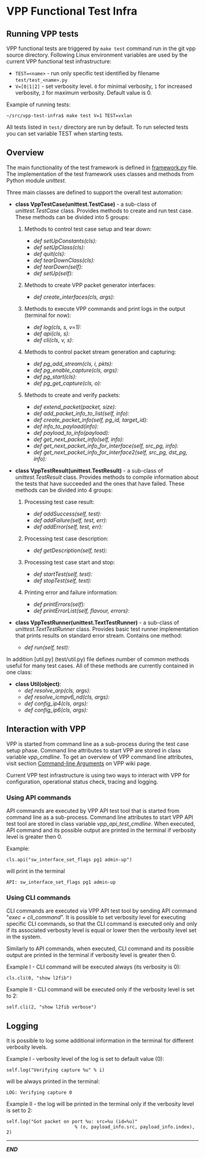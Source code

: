 # VPP Functional Test Infra

## Running VPP tests
VPP functional tests are triggered by `make test` command run in the git vpp source directory. Following Linux environment variables are used by the current VPP functional test infrastructure:

- `TEST=<name>` - run only specific test identified by filename `test/test_<name>.py`
-  `V=[0|1|2]` - set verbosity level. `0` for minimal verbosity, `1` for increased verbosity, `2` for maximum verbosity. Default value is 0.

Example of running tests:

```
~/src/vpp-test-infra$ make test V=1 TEST=vxlan
```

All tests listed in `test/` directory are run by default. To run selected tests you can set variable TEST when starting tests.

## Overview
The main functionality of the test framework is defined in [framework.py](test/framework.py) file. The implementation of the test framework uses classes and methods from Python module *unittest*.

Three main classes are defined to support the overall test automation:

* **class VppTestCase(unittest.TestCase)** - a sub-class of *unittest.TestCase* class. Provides methods to create and run test case. These methods can be divided into 5 groups:
    1. Methods to control test case setup and tear down:
        * *def setUpConstants(cls):*
        * *def setUpClass(cls):*
        * *def quit(cls):*
        * *def tearDownClass(cls):*
        * *def tearDown(self):*
        * *def setUp(self):*

    2. Methods to create VPP packet generator interfaces:
        * *def create_interfaces(cls, args):*

    3. Methods to execute VPP commands and print logs in the output (terminal for now):
        * *def log(cls, s, v=1):*
        * *def api(cls, s):*
        * *def cli(cls, v, s):*

    4. Methods to control packet stream generation and capturing:
        * *def pg_add_stream(cls, i, pkts):*
        * *def pg_enable_capture(cls, args):*
        * *def pg_start(cls):*
        * *def pg_get_capture(cls, o):*

    5. Methods to create and verify packets:
        * *def extend_packet(packet, size):*
        * *def add_packet_info_to_list(self, info):*
        * *def create_packet_info(self, pg_id, target_id):*
        * *def info_to_payload(info):*
        * *def payload_to_info(payload):*
        * *def get_next_packet_info(self, info):*
        * *def get_next_packet_info_for_interface(self, src_pg, info):*
        * *def get_next_packet_info_for_interface2(self, src_pg, dst_pg, info):*

* **class VppTestResult(unittest.TestResult)** - a sub-class of *unittest.TestResult* class. Provides methods to compile information about the tests that have succeeded and the ones that have failed. These methods can be divided into 4 groups:
    1. Processing test case result:
        * *def addSuccess(self, test):*
        * *def addFailure(self, test, err):*
        * *def addError(self, test, err):*

    2. Processing test case description:
        * *def getDescription(self, test):*

    3. Processing test case start and stop:
        * *def startTest(self, test):*
        * *def stopTest(self, test):*

    4. Printing error and failure information:
        * *def printErrors(self):*
        * *def printErrorList(self, flavour, errors):*

* **class VppTestRunner(unittest.TextTestRunner)** - a sub-class of *unittest.TextTestRunner* class. Provides basic test runner implementation that prints results on standard error stream. Contains one method:
    * *def run(self, test):*

In addition [util.py] (test/util.py) file defines number of common methods useful for many test cases. All of these methods are currently contained in one class:

* **class Util(object)**:
    * *def resolve_arp(cls, args):*
    * *def resolve_icmpv6_nd(cls, args):*
    * *def config_ip4(cls, args):*
    * *def config_ip6(cls, args):*

## Interaction with VPP
VPP is started from command line as a sub-process during the test case setup phase. Command line attributes to start VPP are stored in class variable *vpp_cmdline*.
To get an overview of VPP command line attributes, visit section [Command-line Arguments](https://wiki.fd.io/view/VPP/Command-line_Arguments) on VPP wiki page.

Current VPP test infrastructure is using two ways to interact with VPP for configuration, operational status check, tracing and logging.

### Using API commands
API commands are executed by VPP API test tool that is started from command line as a sub-process. Command line attributes to start VPP API test tool are stored in class variable *vpp_api_test_cmdline*.
When executed, API command and its possible output are printed in the terminal if verbosity level is greater then 0.

Example:

```
cls.api("sw_interface_set_flags pg1 admin-up")
```

will print in the terminal

```
API: sw_interface_set_flags pg1 admin-up
```

### Using CLI commands
CLI commands are executed via VPP API test tool by sending API command "*exec + cli_command*". It is possible to set verbosity level for executing specific CLI commands, so that the CLI command is executed only and only if its associated verbosity level is equal or lower then the verbosity level set in the system.

Similarly to API commands, when executed, CLI command and its possible output are printed in the terminal if verbosity level is greater then 0.

Example I - CLI command will be executed always (its verbosity is 0):

```
cls.cli(0, "show l2fib")
```

Example II - CLI command will be executed only if the verbosity level is set to 2:

```
self.cli(2, "show l2fib verbose")
```

## Logging
It is possible to log some additional information in the terminal for different verbosity levels.

Example I - verbosity level of the log is set to default value (0):

```
self.log("Verifying capture %u" % i)
```

will be always printed in the terminal:

```
LOG: Verifying capture 0
```

Example II - the log will be printed in the terminal only if the verbosity level is set to 2:

```
self.log("Got packet on port %u: src=%u (id=%u)"
                         % (o, payload_info.src, payload_info.index), 2)
```

---
***END***
